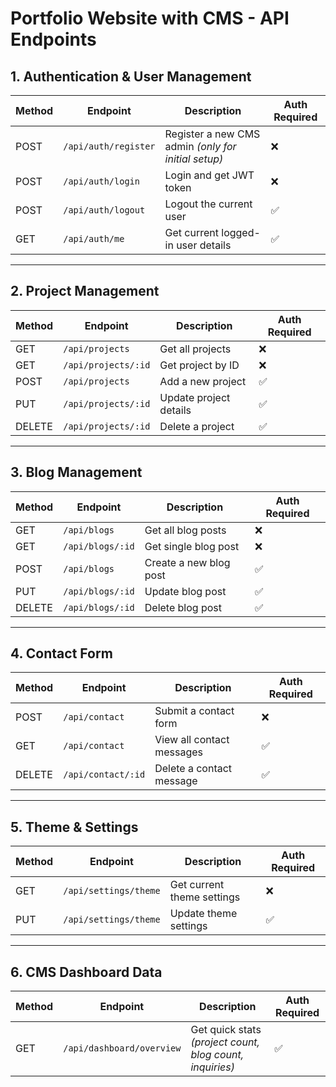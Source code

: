 # Portfolio Website with CMS - API Endpoints

## 1. Authentication & User Management
| Method | Endpoint           | Description                             | Auth Required |
|--------|--------------------|-----------------------------------------|--------------|
| POST   | `/api/auth/register` | Register a new CMS admin *(only for initial setup)* | ❌ |
| POST   | `/api/auth/login`    | Login and get JWT token                 | ❌ |
| POST   | `/api/auth/logout`   | Logout the current user                 | ✅ |
| GET    | `/api/auth/me`       | Get current logged-in user details      | ✅ |

---

## 2. Project Management
| Method | Endpoint               | Description              | Auth Required |
|--------|------------------------|--------------------------|--------------|
| GET    | `/api/projects`        | Get all projects         | ❌ |
| GET    | `/api/projects/:id`    | Get project by ID        | ❌ |
| POST   | `/api/projects`        | Add a new project        | ✅ |
| PUT    | `/api/projects/:id`    | Update project details   | ✅ |
| DELETE | `/api/projects/:id`    | Delete a project         | ✅ |

---

## 3. Blog Management
| Method | Endpoint               | Description              | Auth Required |
|--------|------------------------|--------------------------|--------------|
| GET    | `/api/blogs`           | Get all blog posts       | ❌ |
| GET    | `/api/blogs/:id`       | Get single blog post     | ❌ |
| POST   | `/api/blogs`           | Create a new blog post   | ✅ |
| PUT    | `/api/blogs/:id`       | Update blog post         | ✅ |
| DELETE | `/api/blogs/:id`       | Delete blog post         | ✅ |

---

## 4. Contact Form
| Method | Endpoint               | Description                  | Auth Required |
|--------|------------------------|------------------------------|--------------|
| POST   | `/api/contact`         | Submit a contact form        | ❌ |
| GET    | `/api/contact`         | View all contact messages    | ✅ |
| DELETE | `/api/contact/:id`     | Delete a contact message     | ✅ |

---

## 5. Theme & Settings
| Method | Endpoint               | Description                  | Auth Required |
|--------|------------------------|------------------------------|--------------|
| GET    | `/api/settings/theme`  | Get current theme settings   | ❌ |
| PUT    | `/api/settings/theme`  | Update theme settings        | ✅ |

---

## 6. CMS Dashboard Data
| Method | Endpoint                   | Description                                           | Auth Required |
|--------|----------------------------|-------------------------------------------------------|--------------|
| GET    | `/api/dashboard/overview`  | Get quick stats *(project count, blog count, inquiries)* | ✅ |
